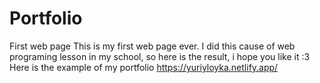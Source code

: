 # Portfolio
First web page
This is my first web page ever. I did this cause of web programing lesson in my school, so here is the result, i hope you like it :3
Here is the example of my portfolio https://yuriyloyka.netlify.app/
